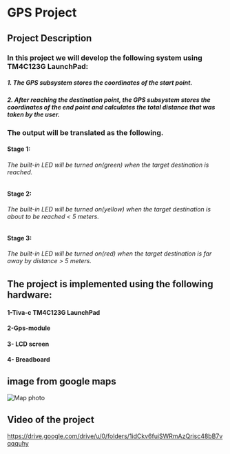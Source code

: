 # GPS Project 
## Project Description
### In this project we will develop the following system using TM4C123G LaunchPad:
##### 1. The GPS subsystem stores the coordinates of the start point.
##### 2. After reaching the destination point, the GPS subsystem stores the coordinates of the end point and calculates the total distance that was taken by the user.
### The output will be translated as the following.
####  Stage 1: 
###### The built-in LED will be turned on(green) when the target destination is reached.
####  Stage 2:
###### The built-in LED will be turned on(yellow) when the target destination is about to be reached < 5 meters.
#### Stage 3:
###### The built-in LED will be turned on(red) when the target destination is far away by distance > 5 meters.


## The project is implemented using the following hardware:
#### 1-Tiva-c TM4C123G LaunchPad
#### 2-Gps-module 
#### 3- LCD screen
#### 4- Breadboard 

## image from google maps
![Map photo](https://github.com/Youssef-Amgad/GPS-Project-/assets/132308899/65ea848d-c48e-477b-add3-57e278812f1f)

## Video of the project 
https://drive.google.com/drive/u/0/folders/1idCkv6fuiSWRmAzQrisc48bB7vqqquhy
